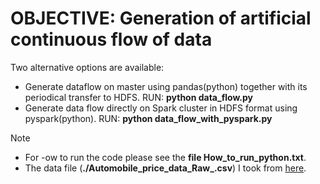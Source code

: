 # OBJECTIVE: Generation of artificial continuous flow of data
Two alternative options are available: 
* Generate dataflow on master using pandas(python) together with its periodical transfer to HDFS. RUN: **python data_flow.py**
* Generate data flow directly on Spark cluster in HDFS format using pyspark(python). RUN: **python data_flow_with_pyspark.py**
> [!NOTE]
* For -ow to run the code please see the **file How_to_run_python.txt**.
* The data file (**./Automobile_price_data_Raw_.csv**) I took from [here](https://github.com/MicrosoftLearning/Principles-of-Machine-Learning-Python/blob/master/Module7/Automobile%20price%20data%20_Raw_.csv).

